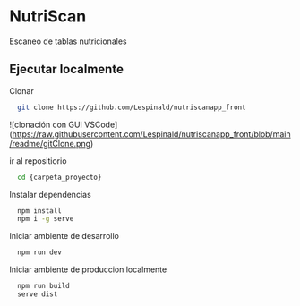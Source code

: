 
# NutriScan

Escaneo de tablas nutricionales


## Ejecutar localmente

Clonar

```bash
  git clone https://github.com/Lespinald/nutriscanapp_front
```

<span>![</span><span>clonación con GUI VSCode</span><span>]</span><span>(</span><span>https://raw.githubusercontent.com/Lespinald/nutriscanapp_front/blob/main/readme/gitClone.png</span><span>)</span>


ir al repositiorio

```bash
  cd {carpeta_proyecto}
```

Instalar dependencias

```bash
  npm install
  npm i -g serve
```

Iniciar ambiente de desarrollo

```bash
  npm run dev
```

Iniciar ambiente de produccion localmente

```bash
  npm run build
  serve dist
```